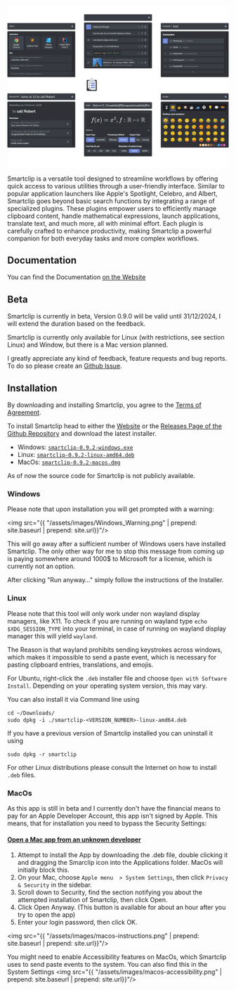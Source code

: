 
![Smartclip](./assets/images/title_image.png)

Smartclip is a versatile tool designed to streamline workflows by offering quick access to various utilities through a user-friendly interface. Similar to popular application launchers like Apple's Spotlight, Celebro, and Albert, Smartclip goes beyond basic search functions by integrating a range of specialized plugins. These plugins empower users to efficiently manage clipboard content, handle mathematical expressions, launch applications, translate text, and much more, all with minimal effort. Each plugin is carefully crafted to enhance productivity, making Smartclip a powerful companion for both everyday tasks and more complex workflows.


## Documentation

You can find the Documentation [on the Website](https://muelphil.github.io/smartclip/docs/installation.html)

## Beta
Smartclip is currently in beta, Version 0.9.0 will be valid until 31/12/2024, I will extend the duration based on the feedback.

Smartclip is currently only available for Linux (with restrictions, see section Linux) and Window, but there is a Mac version planned.

I greatly appreciate any kind of feedback, feature requests and bug reports. To do so please create an [Github Issue](https://github.com/muelphil/smartclip/issues).

## Installation

By downloading and installing Smartclip, you agree to the [Terms of Agreement](https://github.com/muelphil/smartclip/blob/main/LICENSE).

To install Smartclip head to either the [Website](https://muelphil.github.io/smartclip/) or the [Releases Page of the Github Repository](https://github.com/muelphil/smartclip/releases) and download the latest installer.
- Windows: [`smartclip-0.9.2-windows.exe`](https://github.com/muelphil/smartclip/releases/download/v0.9.2-beta/smartclip-0.9.2-windows.exe)
- Linux: [`smartclip-0.9.2-linux-amd64.deb`](https://github.com/muelphil/smartclip/releases/download/v0.9.2-beta/smartclip-0.9.2-linux-amd64.deb)
- MacOs: [`smartclip-0.9.2-macos.dmg`](https://github.com/muelphil/smartclip/releases/download/v0.9.2-beta/smartclip-0.9.2-macos.dmg)

As of now the source code for Smartclip is not publicly available.

### Windows

Please note that upon installation you will get prompted with a warning:

<img src="{{ "/assets/images/Windows_Warning.png" | prepend: site.baseurl | prepend: site.url}}"/>

This will go away after a sufficient number of Windows users have installed Smartclip. The only other way for me to stop this message from coming up is paying somewhere around 1000$ to Microsoft for a license, which is currently not an option.

After clicking "Run anyway..." simply follow the instructions of the Installer.

### Linux

Please note that this tool will only work under non wayland display managers, like X11. To check if you are running on wayland type `echo $XDG_SESSION_TYPE` into your terminal, in case of running on wayland display manager this will yield `wayland`.

The Reason is that wayland prohibits sending keystrokes across windows, which makes it impossible to send a paste event, which is necessary for pasting clipboard entries, translations, and emojis.

For Ubuntu, right-click the `.deb` installer file and choose `Open with Software Install`. Depending on your operating system version, this may vary.

You can also install it via Command line using
```shell
cd ~/Downloads/
sudo dpkg -i ./smartclip-<VERSION_NUMBER>-linux-amd64.deb
```

If you have a previous version of Smartclip installed you can uninstall it using
```shell
sudo dpkg -r smartclip
```

For other Linux distributions please consult the Internet on how to install `.deb` files.

### MacOs

As this app is still in beta and I currently don't have the financial means to pay for an Apple Developer Account, this app isn't signed by Apple.
This means, that for installation you need to bypass the Security Settings:

#### [Open a Mac app from an unknown developer](https://support.apple.com/guide/mac-help/open-a-mac-app-from-an-unknown-developer-mh40616/mac)
1. Attempt to install the App by downloading the .deb file, double clicking it and dragging the Smarclip icon into the Applications folder. MacOs will initially block this.
2. On your Mac, choose `Apple menu  > System Settings`, then click `Privacy & Security`  in the sidebar.
2. Scroll down to Security, find the section notifying you about the attempted installation of Smartclip, then click Open.
3. Click Open Anyway. (This button is available for about an hour after you try to open the app)
5. Enter your login password, then click OK.

<img src="{{ "/assets/images/macos-instructions.png" | prepend: site.baseurl | prepend: site.url}}"/>

You might need to enable Accessibility features on MacOs, which Smartclip uses to send paste events to the system. You can also find this in the System Settings
<img src="{{ "/assets/images/macos-accessibility.png" | prepend: site.baseurl | prepend: site.url}}"/>





[//]: # ()
[//]: # (## Installation)

[//]: # (Please note the smartclip will require some time on the first startup to load your installed applications. Smartclip will start hidden, but you can open it via the Taskbar &#40;Rightclick -> Show&#41; or via the default keycombinations:)

[//]: # ()
[//]: # (- `Super` + `Space`: Start Plugin)

[//]: # (- `Super` + `V`: Clipboard Plugin)

[//]: # (- `Super` + `.`: Emoji Picker Plugin)

[//]: # (- `Ctr` + `Shift` + `L`: Language Plugin)

[//]: # ()
[//]: # (### Windows)

[//]: # ()
[//]: # (Please be aware of a bug related to the global hotkeys: When locking your display with Super + L, this will currently hang the Windows key after logging back in. To resolve that just tap the Windows key once.)

[//]: # ()
[//]: # (### Linux)

[//]: # (Please note that this tool will only work under non wayland display managers, like X11. To check if you are running on wayland type `echo $XDG_SESSION_TYPE` into your terminal, in case of running on wayland display manager this will yield `wayland`.)

[//]: # ()
[//]: # (Reason is that wayland prohibits sending keystrokes across windows, which makes it impossible to send a paste event, which is necessary for pasting clipboard entries, translations and emojis.)

[//]: # ()
[//]: # (Please also note that key combinations work via setting custom gnome settings key combinations. If you want to override system behaviour, you need to go to `Settings -> Keybaord -> View and Customize Shortcuts` and remove the default system behaviour attached to the key combinations you want to)

[//]: # ()
[//]: # (## Plugins)

[//]: # ()
[//]: # (The core of Smartclip is the Prompt line, over which the user interacts with the application. Smartclip furthermore consists of multiple plugins. One of these Plugins &#40;by default the Clipboard&#41; is the basic Plugin, that will show up whenever you open Smartclip using the hotkey &#40;by default `ctrl+shift+V`&#41;. You can open the other plugins by typing the id of Plugin &#40;for example `start` for the Start Plugin&#41;)

[//]: # (followed by a Space. This will open the Plugin. To get back, simply press `backspace`.)

[//]: # ()
[//]: # (The Settings can be opened the same way: type `settings` followed by a Space, or alternatively press the little wheel icon on the right side of the prompt line.)

[//]: # ()
[//]: # (In the following there is an overview of the different plugins, their ids and their functionality.)

[//]: # ()
[//]: # (### Start &#40;`start`&#41;)

[//]: # ()
[//]: # (![Start Plugin]&#40;./assets/images/Plugin_Start.png&#41;)

[//]: # ()
[//]: # (The Start Plugin allows users to quickly search for and start installed applications, as well as locate files within predefined, indexed directories. This plugin streamlines)

[//]: # (workflow by providing fast and efficient access to essential programs and documents.)

[//]: # ()
[//]: # (- search local applications)

[//]: # (    - smartclip will take longer on first start for searching for all applications and caching the icons)

[//]: # (    - icons are currently buggy &#40;work in progress&#41;)

[//]: # (- special actions)

[//]: # (    - shutdown, sleep, restart, hibernate)

[//]: # (- set directories to index in the settings to index directories and search for files in these directories)

[//]: # (    - there is a max depth and a max amount of files currently hardcoded &#40;work in progress&#41;)

[//]: # ()
[//]: # (### Clipboard &#40;`clip` - default Plugin!&#41;)

[//]: # ()
[//]: # (![Plugin_Clip]&#40;./assets/images/Plugin_Clip.png&#41;)

[//]: # ()
[//]: # (The Clipboard Manager allows users to store and retrieve clipboard entries, enhancing productivity by providing easy access to previously copied items for reuse in text input)

[//]: # (fields.)

[//]: # ()
[//]: # (- stores text copied to the clipboard)

[//]: # (- multiple types of clipboard entries &#40;detected by parsing, clipboard storage or in case of math through generation by smartclip&#41;)

[//]: # (    - plain)

[//]: # (    - math)

[//]: # (    - url)

[//]: # (    - file)

[//]: # (        - folder, file, image file)

[//]: # (    - email)

[//]: # (    - code)

[//]: # (- prepend special keywords for the entry types &#40;file, url, math, image, mail, code&#41; to your query to only search for entries of that specific type)

[//]: # (    - for example `url youtube` - only url entries that include youtube)

[//]: # (- actions based on the type of clipboard entry, use context menu by clicking the 3 dots or by pressing `shift+enter` on the selected entry)

[//]: # (    - for example email entries allow for the action "send email to..." opening your default mail application)

[//]: # (- use `alt+1-9` to paste an entry by position)

[//]: # (- favor entries, so that they get stored for future sessions)

[//]: # ()
[//]: # (### Translator &#40;`tl`&#41;)

[//]: # ()
[//]: # (![Plugin_Translate]&#40;./assets/images/Plugin_Translate.png&#41;)

[//]: # ()
[//]: # (The Translation Plugin simplifies and accelerates translations with a single shortcut key, allowing users to instantly translate and paste words in various languages. This plugin)

[//]: # (enhances efficiency, making translation effortless and seamless.)

[//]: # ()
[//]: # (- displays results sorted by categories &#40;nouns, verbs, object&#41;)

[//]: # (    - use `ctrl+down/up` to jump between categories)

[//]: # (- paste words instantly by pressing enter on a selected word)

[//]: # (- "did you mean..." for when typos happen)

[//]: # (- use `ctrl+shift+L` while highlighting a word in another application to automatically copy the word to Smartclip and search for it, press enter to replace the highlighted word)

[//]: # (  with the result)

[//]: # ()
[//]: # (### Emoji Picker &#40;`emoji`&#41;)

[//]: # (![Plugin_Emoji]&#40;./assets/images/Plugin_Emoji.png&#41;)

[//]: # ()
[//]: # (The Emoji Picker Plugin enables users to effortlessly browse and select emojis, enhancing text input fields with a fun and expressive touch. Seamlessly integrated and easy to use,)

[//]: # (it enriches user interactions within your application.)

[//]: # ()
[//]: # (- use arrow keys to navigate)

[//]: # (- use mouse click or enter to paste selected emoji)

[//]: # (- use alt + enter or alt + mouse click to show alternate versions &#40;emojis with alternate versions have a grey border around them&#41;)

[//]: # (- use shift + enter or shift + mouseclick to store multiple emojis, press delete to remove one emoji from the stack, press enter to paste all the stored emojis)

[//]: # (- search using german or english. The search function uses the suggested words from Whatsapp [that you can find here]&#40;https://web.whatsapp.com/emoji_suggestions/en.json&#41;)

[//]: # (    - for german + english I simply took both, pasted them into the chrome console as JSON objects and used {...en, ...de} to merge them, saving the result to a new file)

[//]: # (- Use the skintone and gender radio buttons to select the corresponding alternate of all emojis that have alternates)

[//]: # ()
[//]: # (### Math &#40;`math`&#41;)

[//]: # ()
[//]: # (![Plugin_Math]&#40;./assets/images/Plugin_Math.png&#41;)

[//]: # ()
[//]: # (The Math Plugin enables users to convert LaTeX input into SVG, PNG, or Unicode math formulas, providing a versatile tool for pasting beautifully rendered mathematical expressions.)

[//]: # (With support for MathJax and PdfLatex &#40;if installed&#41;, this plugin enhances text with precise and visually appealing math content.)

[//]: # ()
[//]: # (- provide a query in a math markup language and press enter to paste the math in the selected format)

[//]: # (- input methods)

[//]: # (    - latex: `f:\mathbb{R}\mapsto\mathbb{R}`)

[//]: # (    - asciimath: `f: RR |-> RR`)

[//]: # (        - for unicode I use a custom translation from latex to ascii that is based on [this specification]&#40;https://asciimath.org/&#41;)

[//]: # (- parsing methods)

[//]: # (    - pdflatex - uses local pdflatex.exe - please make sure it is present!)

[//]: # (    - [MathJax]&#40;https://www.mathjax.org/&#41;)

[//]: # (- output methods)

[//]: # (    - SVG)

[//]: # (    - PNG)

[//]: # (    - Unicode)

[//]: # (- options for selecting the color, the size, the resolution &#40;how many pixels are generated per paste height/width in pixel&#41; and whether to use displaystyle)

[//]: # ()
[//]: # (### Remind me &#40;`rm`&#41;)

[//]: # ()
[//]: # (![Plugin_RemindMe]&#40;./assets/images/Plugin_RemindMe.png&#41;;)

[//]: # ()
[//]: # (The RemindMe Plugin enables users to set reminders effortlessly by typing a date and/or time in natural language followed by a task. This intuitive yet minimalistic plugin)

[//]: # (simplifies task management, ensuring you never miss anything important.)

[//]: # ()
[//]: # (- use query to generate Reminders, that consist of a time and a task)

[//]: # (- use the word "to" to explicitly separate time and task)

[//]: # (- time detects any combination of the following:)

[//]: # (    - keyword `in`)

[//]: # (        - `in 10 mins and 30 seconds`)

[//]: # (        - `in an hour`)

[//]: # (        - `in 4d 30m 20s`)

[//]: # (    - keyword `at`)

[//]: # (        - `at 20`)

[//]: # (        - `at 20:30`)

[//]: # (        - `at 8:30 pm`)

[//]: # (    - time)

[//]: # (        - `20:00`)

[//]: # (        - `8pm`)

[//]: # (        - `8:30pm`)

[//]: # (        - does not detect just `20`, use `at 20` instead)

[//]: # (    - keyword `next`)

[//]: # (        - `next month` &#40;first day of next month&#41;)

[//]: # (        - `next week` &#40;next monday&#41;)

[//]: # (    - weekdays)

[//]: # (        - `monday`, `tuesday`, `wednesday`, `thursday`, `friday`, `saturday`, `sunday`,)

[//]: # (        - sets date to the next occurence of that weekday in the future)

[//]: # (    - tomorrow)

[//]: # (        - `tomo`)

[//]: # (        - `tomorrow`)

[//]: # (    - special times &#40;only when time is not provided in another way&#41;)

[//]: # (        - `morning`: 8:00)

[//]: # (        - `lunch`: 12:00)

[//]: # (        - `noon`: 12:00)

[//]: # (        - `afternoon`: 14:00)

[//]: # (        - `evening`: 17:00)

[//]: # (        - `dinner`: 18:00)

[//]: # (        - `night`: 20:00)

[//]: # (    - dates)

[//]: # (        - `01.01.1970`)

[//]: # (        - `15.4.`)

[//]: # (        - `15.4`)

[//]: # (        - `15.4.25`)

[//]: # (        - `15.4.2025`)

[//]: # (        - `15-4-25`)

[//]: # (        - `15/4/25`)

[//]: # (        - currently not detected: `1 September 22`, `31 Dec 2023`, `2024/12/29`)

[//]: # (- task is anything after the keyword `to`, anything left of the time specification &#40;query from start until first occurence of `to`&#41; after parsing will be prepended to the task)

[//]: # ()
[//]: # (## Work in Progess)

[//]: # ()
[//]: # (- Linux/ Mac Builds)

[//]: # (- build your own plugins)

[//]: # (- create your own themes)